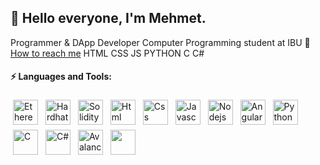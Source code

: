 ## 👋 Hello everyone, I'm Mehmet.
Programmer & DApp Developer
Computer Programming student at IBU
💬 [How to reach me](mailto:mehmetgulpolat@outlook.com)
HTML
CSS
JS
PYTHON
C
C#

#### ⚡ Languages and Tools:
<p align="left">
<img src="https://upload.wikimedia.org/wikipedia/commons/thumb/0/05/Ethereum_logo_2014.svg/1257px-Ethereum_logo_2014.svg.png" alt="Ethereum" height="40" style="vertical-align:top; margin:4px">
<img src="https://seeklogo.com/images/H/hardhat-logo-888739EBB4-seeklogo.com.png" alt="Hardhat Ethereum" height="40" style="vertical-align:top; margin:4px">
<img src="https://upload.wikimedia.org/wikipedia/commons/thumb/9/98/Solidity_logo.svg/1200px-Solidity_logo.svg.png" alt="Solidity" height="40" style="vertical-align:top; margin:4px">
<img src="" alt="Html" height="40" style="vertical-align:top; margin:4px">
<img src="" alt="Css" height="40" style="vertical-align:top; margin:4px">
<img src="" alt="Javascript" height="40" style="vertical-align:top; margin:4px">
<img src="https://seeklogo.com/images/N/nodejs-logo-065257DE24-seeklogo.com.png" alt="Nodejs" height="40" style="vertical-align:top; margin:4px">
<img src="" alt="Angular" height="40" style="vertical-align:top; margin:4px">
<img src="" alt="Python" height="40" style="vertical-align:top; margin:4px">
<img src="" alt="C" height="40" style="vertical-align:top; margin:4px">
<img src="" alt="C#" height="40" style="vertical-align:top; margin:4px">
<img src="https://www.prasm.io/wp-content/uploads/2021/04/avalanche-avax-logo.png" alt="Avalanche" height="40" style="vertical-align:top; margin:4px">
<img src="" alt="" height="40" style="vertical-align:top; margin:4px">
</p>
